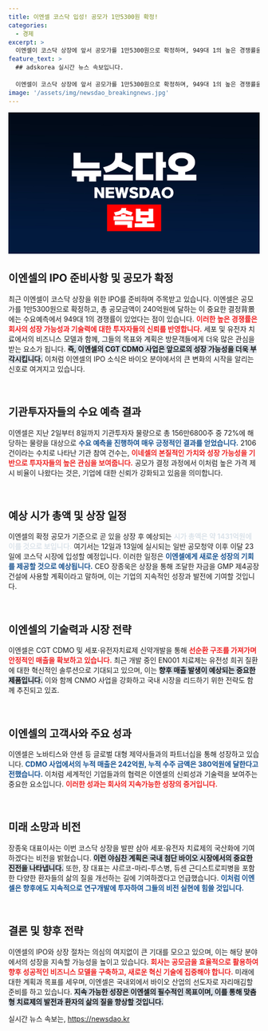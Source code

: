 ```yaml
---
title: 이엔셀 코스닥 입성! 공모가 1만5300원 확정!
categories:
  - 경제
excerpt: >
  이엔셀이 코스닥 상장에 앞서 공모가를 1만5300원으로 확정하며, 949대 1의 높은 경쟁률을 기록했습니다. 이 회사는 세포·유전자치료제 신약 개발로 희귀질환 치료에 기여할 계획입니다.
feature_text: >
  ## adskorea 실시간 뉴스 속보입니다.

  이엔셀이 코스닥 상장에 앞서 공모가를 1만5300원으로 확정하며, 949대 1의 높은 경쟁률을 기록했습니다. 이 회사는 세포·유전자치료제 신약 개발로 희귀질환 치료에 기여할 계획입니다.
image: '/assets/img/newsdao_breakingnews.jpg'
---
```


<p><img src="/assets/img/newsdao_breakingnews.jpg" alt="adskorea 속보" /></p>

<h2 data-ke-size="size26">이엔셀의 IPO 준비사항 및 공모가 확정</h2>

<p data-ke-size="size16">최근 이엔셀이 코스닥 상장을 위한 IPO를 준비하며 주목받고 있습니다. 이엔셀은 공모가를 1만5300원으로 확정하고, 총 공모금액이 240억원에 달하는 이 중요한 결정背景에는 수요예측에서 949대 1의 경쟁률이 있었다는 점이 있습니다. <b><span style="color: #ee2323;">이러한 높은 경쟁률은 회사의 성장 가능성과 기술력에 대한 투자자들의 신뢰를 반영합니다.</span></b> 세포 및 유전자 치료에서의 비즈니스 모델과 함께, 그들의 목표와 계획은 방문객들에게 더욱 많은 관심을 받는 요소가 됩니다. <b><span style="background-color: #21538527;">즉, 이엔셀의 CGT CDMO 사업은 앞으로의 성장 가능성을 더욱 부각시킵니다.</span></b> 이처럼 이엔셀의 IPO 소식은 바이오 분야에서의 큰 변화의 시작을 알리는 신호로 여겨지고 있습니다.</p>

<p data-ke-size="size16">&nbsp;</p>

<h2 data-ke-size="size26">기관투자자들의 수요 예측 결과</h2>

<p data-ke-size="size16">이엔셀은 지난 2일부터 8일까지 기관투자자 물량으로 총 156만6800주 중 72%에 해당하는 물량을 대상으로 <b><span style="color: #1a5490;">수요 예측을 진행하여 매우 긍정적인 결과를 얻었습니다.</span></b> 2106건이라는 수치로 나타난 기관 참여 건수는, <b><span style="color: #ee2323;">이네셀의 본질적인 가치와 성장 가능성을 기반으로 투자자들의 높은 관심을 보여줍니다.</span></b> 공모가 결정 과정에서 이처럼 높은 가격 제시 비율이 나왔다는 것은, 기업에 대한 신뢰가 강화되고 있음을 의미합니다.</p>

<p data-ke-size="size16">&nbsp;</p>

<h2 data-ke-size="size26">예상 시가 총액 및 상장 일정</h2>

<p data-ke-size="size16">이엔셀의 확정 공모가 기준으로 곧 있을 상장 후 예상되는 <b><span style="color: #21538527;">시가 총액은 약 1431억원에 이를 것으로 보입니다.</span></b> 여기서는 12일과 13일에 실시되는 일반 공모청약 이후 이달 23일에 코스닥 시장에 입성할 예정입니다. 이러한 일정은 <b><span style="color: #1a5490;">이엔셀에게 새로운 성장의 기회를 제공할 것으로 예상됩니다.</span></b> CEO 장종욱은 상장을 통해 조달한 자금을 GMP 제4공장 건설에 사용할 계획이라고 말하며, 이는 기업의 지속적인 성장과 발전에 기여할 것입니다.</p>

<p data-ke-size="size16">&nbsp;</p>

<h2 data-ke-size="size26">이엔셀의 기술력과 시장 전략</h2>

<p data-ke-size="size16">이엔셀은 CGT CDMO 및 세포·유전자치료제 신약개발을 통해 <b><span style="color: #ee2323;">선순환 구조를 가져가며 안정적인 매출을 확보하고 있습니다.</span></b> 최근 개발 중인 EN001 치료제는 유전성 희귀 질환에 대한 혁신적인 솔루션으로 기대되고 있으며, 이는 <b><span style="background-color: #21538527;">향후 매출 발생이 예상되는 중요한 제품입니다.</span></b> 이와 함께 CNMO 사업을 강화하고 국내 시장을 리드하기 위한 전략도 함께 추진되고 있죠.</p>

<p data-ke-size="size16">&nbsp;</p>

<h2 data-ke-size="size26">이엔셀의 고객사와 주요 성과</h2>

<p data-ke-size="size16">이엔셀은 노바티스와 얀센 등 글로벌 대형 제약사들과의 파트너십을 통해 성장하고 있습니다. <b><span style="color: #1a5490;">CDMO 사업에서의 누적 매출은 242억원, 누적 수주 금액은 380억원에 달한다고 전했습니다.</span></b> 이처럼 세계적인 기업들과의 협력은 이엔셀의 신뢰성과 기술력을 보여주는 중요한 요소입니다. <b><span style="color: #ee2323;">이러한 성과는 회사의 지속가능한 성장의 증거입니다.</span></b></p>

<p data-ke-size="size16">&nbsp;</p>

<h2 data-ke-size="size26">미래 소망과 비전</h2>

<p data-ke-size="size16">장종욱 대표이사는 이번 코스닥 상장을 발판 삼아 세포·유전자 치료제의 국산화에 기여하겠다는 비전을 밝혔습니다. <b><span style="background-color: #21538527;">이런 야심찬 계획은 국내 첨단 바이오 시장에서의 중요한 진전을 나타냅니다.</span></b> 또한, 장 대표는 샤르코-마리-투스병, 듀센 근디스트로피병을 포함한 다양한 환자들의 삶의 질을 개선하는 길에 기여하겠다고 언급했습니다. <b><span style="color: #1a5490;">이처럼 이엔셀은 향후에도 지속적으로 연구개발에 투자하여 그들의 비전 실현에 힘쓸 것입니다.</span></b></p>

<p data-ke-size="size16">&nbsp;</p>

<h2 data-ke-size="size26">결론 및 향후 전략</h2>

<p data-ke-size="size16">이엔셀의 IPO와 상장 절차는 의심의 여지없이 큰 기대를 모으고 있으며, 이는 해당 분야에서의 성장을 지속할 가능성을 높이고 있습니다. <b><span style="color: #ee2323;">회사는 공모금을 효율적으로 활용하여 향후 성공적인 비즈니스 모델을 구축하고, 새로운 혁신 기술에 집중해야 합니다.</span></b> 미래에 대한 계획과 목표를 세우며, 이엔셀은 국내외에서 바이오 산업의 선도자로 자리매김할 준비를 하고 있습니다. <b><span style="background-color: #21538527;">지속 가능한 성장은 이엔셀의 필수적인 목표이며, 이를 통해 맞춤형 치료제의 발전과 환자의 삶의 질을 향상할 것입니다.</span></b></p>
실시간 뉴스 속보는, <a href="https://newsdao.kr" rel="dofollow">https://newsdao.kr</a>


